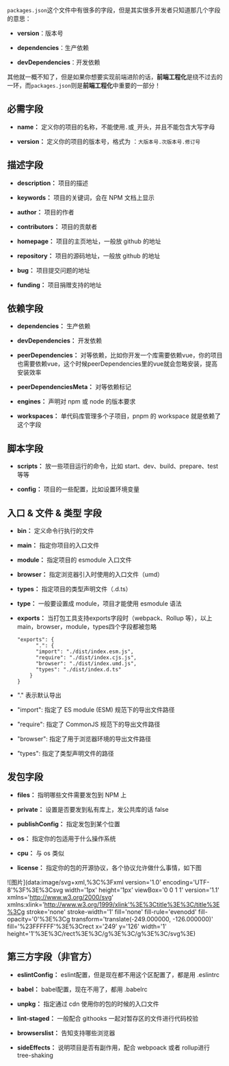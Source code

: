 `packages.json`这个文件中有很多的字段，但是其实很多开发者只知道那几个字段的意思：

-   **version**：版本号
    
-   **dependencies**：生产依赖
    
-   **devDependencies**：开发依赖
    

其他就一概不知了，但是如果你想要实现前端进阶的话，**前端工程化**是绕不过去的一环，而`packages.json`则是**前端工程化**中重要的一部分！

## 必需字段

-   **name：** 定义你的项目的名称，不能使用`.`或`_`开头，并且不能包含大写字母
    
-   **version：** 定义你的项目的版本号，格式为 ：`大版本号.次版本号.修订号`
    

## 描述字段

-   **description：** 项目的描述
    
-   **keywords：** 项目的关键词，会在 NPM 文档上显示
    
-   **author：** 项目的作者
    
-   **contributors：** 项目的贡献者
    
-   **homepage：** 项目的主页地址，一般放 github 的地址
    
-   **repository：** 项目的源码地址，一般放 github 的地址
    
-   **bug：** 项目提交问题的地址
    
-   **funding：** 项目捐赠支持的地址
    

## 依赖字段

-   **dependencies：** 生产依赖
    
-   **devDependencies：** 开发依赖
    
-   **peerDependencies：** 对等依赖，比如你开发一个库需要依赖vue，你的项目也需要依赖vue，这个时候peerDependencies里的vue就会忽略安装，提高安装效率
    
-   **peerDependenciesMeta：** 对等依赖标记
    
-   **engines：** 声明对 npm 或 node 的版本要求
    
-   **workspaces：** 单代码库管理多个子项目，pnpm 的 workspace 就是依赖了这个字段
    

## 脚本字段

-   **scripts：** 放一些项目运行的命令，比如 start、dev、build、prepare、test等等
    
-   **config：** 项目的一些配置，比如设置环境变量
    

## 入口 & 文件 & 类型 字段

-   **bin：** 定义命令行执行的文件
    
-   **main：** 指定你项目的入口文件
    
-   **module：** 指定项目的 esmodule 入口文件
    
-   **browser：** 指定浏览器引入时使用的入口文件（umd）
    
-   **types：** 指定项目的类型声明文件（.d.ts）
    
-   **type：** 一般要设置成 module，项目才能使用 esmodule 语法
    
-   **exports：** 当打包工具支持exports字段时（webpack、Rollup 等），以上main，browser，module，types四个字段都被忽略
    
    ```
    "exports": {
          ".": {
          "import": "./dist/index.esm.js",
          "require": "./dist/index.cjs.js",
          "browser": "./dist/index.umd.js",
          "types": "./dist/index.d.ts"
        }
    }
    ```
    
-   "." 表示默认导出
    
-   "import": 指定了 ES module (ESM) 规范下的导出文件路径
    
-   "require": 指定了 CommonJS 规范下的导出文件路径
    
-   "browser": 指定了用于浏览器环境的导出文件路径
    
-   "types": 指定了类型声明文件的路径
    

## 发包字段

-   **files：** 指明哪些文件需要发包到 NPM 上
    
-   **private：** 设置是否要发到私有库上，发公共库的话 false
    
-   **publishConfig：** 指定发包到某个位置
    
-   **os：** 指定你的包适用于什么操作系统
    
-   **cpu：** 与 os 类似
    
-   **license：** 指定你的包的开源协议，各个协议允许做什么事情，如下图
    

![图片](data:image/svg+xml,%3C%3Fxml version='1.0' encoding='UTF-8'%3F%3E%3Csvg width='1px' height='1px' viewBox='0 0 1 1' version='1.1' xmlns='http://www.w3.org/2000/svg' xmlns:xlink='http://www.w3.org/1999/xlink'%3E%3Ctitle%3E%3C/title%3E%3Cg stroke='none' stroke-width='1' fill='none' fill-rule='evenodd' fill-opacity='0'%3E%3Cg transform='translate(-249.000000, -126.000000)' fill='%23FFFFFF'%3E%3Crect x='249' y='126' width='1' height='1'%3E%3C/rect%3E%3C/g%3E%3C/g%3E%3C/svg%3E)

## 第三方字段（非官方）

-   **eslintConfig：** eslint配置，但是现在都不用这个区配置了，都是用 .eslintrc
    
-   **babel：** babel配置，现在不用了，都用 .babelrc
    
-   **unpkg：** 指定通过 cdn 使用你的包的时候的入口文件
    
-   **lint-staged：** 一般配合 githooks 一起对暂存区的文件进行代码校验
    
-   **browserslist：** 告知支持哪些浏览器
    
-   **sideEffects：** 说明项目是否有副作用，配合 webpoack 或者 rollup进行 tree-shaking
    



